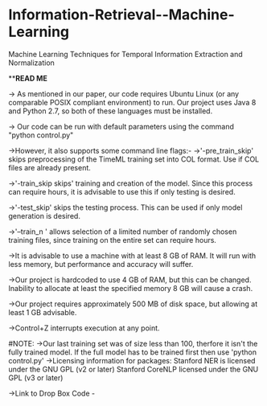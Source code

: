 # Information-Retrieval--Machine-Learning
Machine Learning Techniques for Temporal Information Extraction and Normalization

************************READ ME**********************

-> As mentioned in our paper, our code requires Ubuntu Linux (or any comparable POSIX compliant environment) to run. Our project uses Java 8 and Python 2.7, so both of these languages must be installed.

-> Our code can be run with default parameters using the command "python control.py"

->However, it also supports some command line flags:-
->'-pre_train_skip' skips preprocessing of the TimeML training set into COL format. Use if COL files are already present.

->'-train_skip skips' training and creation of the model. Since this process can require hours, it is advisable to use this if only testing is desired.

->'-test_skip' skips the testing process. This can be used if only model generation is desired.

->'–train_n <number>' allows selection of a limited number of randomly chosen training files, since training on the entire set can require hours.

->It is advisable to use a machine with at least 8 GB of RAM. It will run with less memory, but performance and accuracy will suffer.

->Our project is hardcoded to use 4 GB of RAM, but this can be changed. Inability to allocate at least the specified memory 8 GB will cause a crash.

->Our project requires approximately 500 MB of disk space, but allowing at least 1 GB advisable.

->Control+Z interrupts execution at any point.

#NOTE:
->Our last training set was of size less than 100, therfore it isn't the fully trained model. If the full model has to be trained first then use 'python control.py'
->Licensing information for packages: 
	Stanford NER is licensed under the GNU GPL (v2 or later)
	Stanford CoreNLP licensed under the GNU GPL (v3 or later)
  
->Link to Drop Box Code - 
